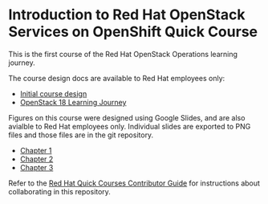 # Introduction to Red Hat OpenStack Services on OpenShift Quick Course

This is the first course of the Red Hat OpenStack Operations learning journey.

The course design docs are available to Red Hat employees only:

* [Initial course design](https://github.com/RedHatQuickCourses/rhoso-intro.git)
* [OpenStack 18 Learning Journey](https://docs.google.com/presentation/d/1Zlyj21ZOp0wtMPqdS3P9auhDndaQ6_qs014q_0yPbo4/edit#slide=id.g29c770ffa7c_0_414)

Figures on this course were designed using Google Slides, and are also avialble  to Red Hat employees only. Individual slides are exported to PNG files and those files are in the git repository.

* [Chapter 1](https://docs.google.com/presentation/d/1lPtAxaKH9P2SjgexIwBi5RxHOjIUQV44R5c4nnrug74/edit?usp=sharing)
* [Chapter 2](https://docs.google.com/presentation/d/1DGxnxpZoHlpaSZwS_Y8WQoNvfFSm3KDEz-hJTJ8dRSU/edit?usp=sharing)
* [Chapter 3](https://docs.google.com/presentation/d/1aslemfY925gyjNHYyenIGSC8RAdogWgL5WSJhtLtn8Q/edit?usp=sharing)


Refer to the [Red Hat Quick Courses Contributor Guide](https://redhatquickcourses.github.io/welcome/1/guide/overview.html) for instructions about collaborating in this repository.

